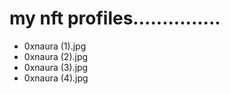 # my nft profiles...............
- 0xnaura (1).jpg
- 0xnaura (2).jpg
- 0xnaura (3).jpg
- 0xnaura (4).jpg

